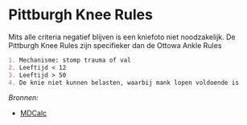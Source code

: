 Pittburgh Knee Rules
====================

Mits alle criteria negatief blijven is een kniefoto niet noodzakelijk. De Pittburgh Knee Rules zijn specifieker dan de Ottowa Ankle Rules

```md
1. Mechanisme: stomp trauma of val
2. Leeftijd < 12
3. Leeftijd > 50
4. De knie niet kunnen belasten, waarbij mank lopen voldoende is
```

*Bronnen:*

-	[MDCalc](http://www.mdcalc.com/pittsburgh-knee-rules/)
